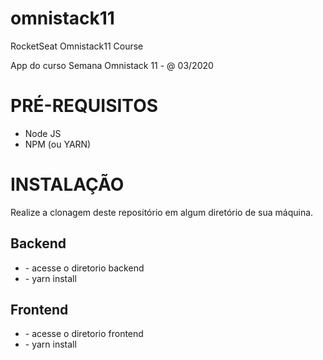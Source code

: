 # omnistack11
RocketSeat Omnistack11 Course

App do curso Semana Omnistack 11 - @ 03/2020

<h1>PRÉ-REQUISITOS</h1>
<ul>
<li>Node JS</li>
<li>NPM (ou YARN)</li>
</ul>

<h1>INSTALAÇÃO</h1>

Realize a clonagem deste repositório em algum diretório de sua máquina.

<h2>Backend</h2>
<ul>
<li> - acesse o diretorio backend</li>
<li> - yarn install</li>
</ul>

<h2>Frontend</h2>
<ul>
<li> - acesse o diretorio frontend</li>
<li> - yarn install</li>
</ul>